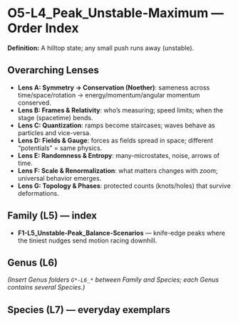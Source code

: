# O5-L4_Peak_Unstable-Maximum — Order Index
**Definition:** A hilltop state; any small push runs away (unstable).

## Overarching Lenses

- **Lens A: Symmetry -> Conservation (Noether)**: sameness across time/space/rotation → energy/momentum/angular momentum conserved.
- **Lens B: Frames & Relativity**: who’s measuring; speed limits; when the stage (spacetime) bends.
- **Lens C: Quantization**: ramps become staircases; waves behave as particles and vice-versa.
- **Lens D: Fields & Gauge**: forces as fields spread in space; different “potentials” = same physics.
- **Lens E: Randomness & Entropy**: many-microstates, noise, arrows of time.
- **Lens F: Scale & Renormalization**: what matters changes with zoom; universal behavior emerges.
- **Lens G: Topology & Phases**: protected counts (knots/holes) that survive deformations.

## Family (L5) — index
- **F1-L5_Unstable-Peak_Balance-Scenarios** — knife-edge peaks where the tiniest nudges send motion racing downhill.

## Genus (L6)

_(Insert Genus folders `G*-L6_*` between Family and Species; each Genus contains several Species.)_

## Species (L7) — everyday exemplars
